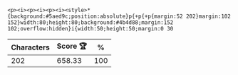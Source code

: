 `<p><i><p><i><p><i><style>*{background:#5aed9c;position:absolute}p{+p{+p{margin:52 202}margin:102 152}width:80;height:80;background:#4b4d88;margin:152 102;overflow:hidden}i{width:50;height:50;margin:0 30`

| Characters | Score 🏆 | %   |
| ---------- | -------- | --- |
| 202        | 658.33   | 100 |
